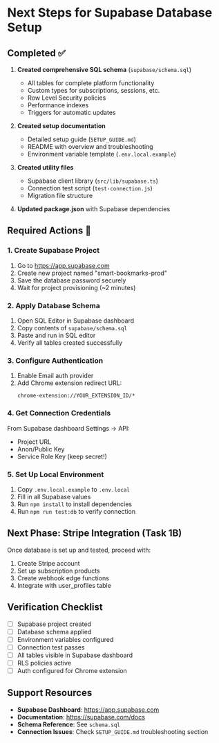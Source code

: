 # Next Steps for Supabase Database Setup

## Completed ✅

1. **Created comprehensive SQL schema** (`supabase/schema.sql`)
   - All tables for complete platform functionality
   - Custom types for subscriptions, sessions, etc.
   - Row Level Security policies
   - Performance indexes
   - Triggers for automatic updates

2. **Created setup documentation**
   - Detailed setup guide (`SETUP_GUIDE.md`)
   - README with overview and troubleshooting
   - Environment variable template (`.env.local.example`)

3. **Created utility files**
   - Supabase client library (`src/lib/supabase.ts`)
   - Connection test script (`test-connection.js`)
   - Migration file structure

4. **Updated package.json** with Supabase dependencies

## Required Actions 🔄

### 1. Create Supabase Project
1. Go to https://app.supabase.com
2. Create new project named "smart-bookmarks-prod"
3. Save the database password securely
4. Wait for project provisioning (~2 minutes)

### 2. Apply Database Schema
1. Open SQL Editor in Supabase dashboard
2. Copy contents of `supabase/schema.sql`
3. Paste and run in SQL editor
4. Verify all tables created successfully

### 3. Configure Authentication
1. Enable Email auth provider
2. Add Chrome extension redirect URL:
   ```
   chrome-extension://YOUR_EXTENSION_ID/*
   ```

### 4. Get Connection Credentials
From Supabase dashboard Settings → API:
- Project URL
- Anon/Public Key
- Service Role Key (keep secret!)

### 5. Set Up Local Environment
1. Copy `.env.local.example` to `.env.local`
2. Fill in all Supabase values
3. Run `npm install` to install dependencies
4. Run `npm run test:db` to verify connection

## Next Phase: Stripe Integration (Task 1B)

Once database is set up and tested, proceed with:
1. Create Stripe account
2. Set up subscription products
3. Create webhook edge functions
4. Integrate with user_profiles table

## Verification Checklist

- [ ] Supabase project created
- [ ] Database schema applied
- [ ] Environment variables configured
- [ ] Connection test passes
- [ ] All tables visible in Supabase dashboard
- [ ] RLS policies active
- [ ] Auth configured for Chrome extension

## Support Resources

- **Supabase Dashboard**: https://app.supabase.com
- **Documentation**: https://supabase.com/docs
- **Schema Reference**: See `schema.sql`
- **Connection Issues**: Check `SETUP_GUIDE.md` troubleshooting section